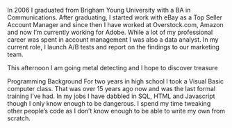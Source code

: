 In 2006 I graduated from Brigham Young University with a BA in Communications.  After graduating, I started work with eBay as a Top Seller Account Manager and since then I have worked at Overstock.com, Amazon and now I’m currently working for Adobe.  While a lot of my professional career was spent in account management I was also a data analyst.  In my current role, I launch A/B tests and report on the findings to our marketing team.

This afternoon I am going metal detecting and I hope to discover treasure


Programming Background
For two years in high school I took a Visual Basic computer class.  That was over 15 years ago now and was the last formal training I’ve had.  In my jobs I have dabbled in SQL, HTML and Javascript though I only know enough to be dangerous.  I spend my time tweaking other people’s code as I don’t know enough to be able to write my own from scratch.


